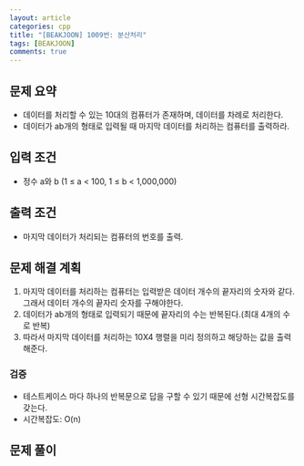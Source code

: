 ```yaml
---
layout: article
categories: cpp
title: "[BEAKJOON] 1009번: 분산처리"
tags: [BEAKJOON]
comments: true
---
```


## 문제 요약
- 데이터를 처리할 수 있는 10대의 컴퓨터가 존재하며, 데이터를 차례로 처리한다.
- 데이터가 ab개의 형태로 입력될 때 마지막 데이터를 처리하는 컴퓨터를 출력하라.

## 입력 조건
- 정수 a와 b (1 ≤ a < 100, 1 ≤ b < 1,000,000)

## 출력 조건
- 마지막 데이터가 처리되는 컴퓨터의 번호를 출력.

## 문제 해결 계획
1. 마지막 데이터를 처리하는 컴퓨터는 입력받은 데이터 개수의 끝자리의 숫자와 같다. 그래서 데이터 개수의 끝자리 숫자를 구해야한다.
2. 데이터가 ab개의 형태로 입력되기 때문에 끝자리의 수는 반복된다.(최대 4개의 수로 반복)
3. 따라서 마지막 데이터를 처리하는 10X4 행렬을 미리 정의하고 해당하는 값을 출력해준다.

### 검증
- 테스트케이스 마다 하나의 반복문으로 답을 구할 수 있기 때문에 선형 시간복잡도를 갖는다.
- 시간복잡도: O(n)

## 문제 풀이
<script src="https://gist.github.com/junne47/3e7a48600718a67d9a7242864ebe9eac.js"></script>
